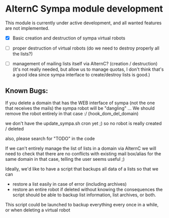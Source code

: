 
AlternC Sympa module development
================================

This module is currently under active development, and all wanted features are not implemented.

* [x] Basic creation and destruction of sympa virtual robots  
* [ ] proper destruction of virtual robots (do we need to destroy properly all the lists?)
* [ ] management of mailing lists itself via AlternC? (creation / destruction) (it's not really needed, but allow us to manage quotas, I don't think that's a good idea since sympa interface to create/destroy lists is good.)


Known Bugs: 
-----------

If you delete a domain that has the WEB interface of sympa (not the one that receives the mails) the sympa robot will be "dangling" ... 
We should remove the robot entirely in that case :/ (hook_dom_del_domain)

we don't have the update_sympa.sh cron yet ;) so no robot is really created / deleted

also, please search for "TODO" in the code

If we can't entirely manage the list of lists in a domain via AlternC
we will need to check that there are no conflicts with existing mail box/alias for the same domain
in that case, telling the user seems useful ;) 

Ideally, we'd like to have a script that backups all data of a lists 
so that we can
- restore a list easily in case of error (including archives) 
- restore an entire robot if deleted without knowing the consequences
the script should be able to backup list information, list archives, or both.

This script could be launched to backup everything every once in a while, or when deleting a virtual robot
